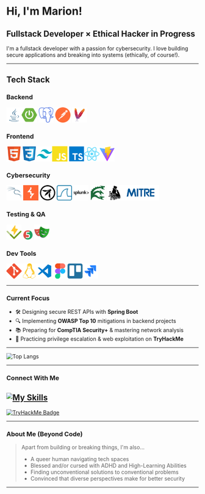 # Hi, I'm Marion! 

## Fullstack Developer × Ethical Hacker in Progress
I'm a fullstack developer with a passion for cybersecurity. I love building secure applications and breaking into systems (ethically, of course!).

---

## Tech Stack

### Backend

<img height="40" src="./icons/java.svg" alt="Java"/><img height="40" src="./icons/springboot-color.svg" alt="Spring Boot"/> <img height="40" src="./icons/postgresql-color.svg" alt="PostgreSQL"/>  <img height="40" src="./icons/postman-color.svg" alt="Postman"/> <img height="40" src="./icons/Apache-Maven.svg" alt="Apache Maven"/>

### Frontend

<img height="40" src="./icons/HTML5.svg" alt="HTML"/><img height="40" src="./icons/CSS3.svg" alt="CSS"/><img height="40" src="./icons/tailwindcss.svg" alt="TailwindCSS"/><img height="40" src="./icons/javascript-color.svg" alt="JavaScript"/>
<img height="40" src="./icons/TypeScript.svg" alt="TypeScript"/><img height="40" src="./icons/react-color.svg" alt="React"/><img height="40" src="./icons/Vite.js.svg" alt="Vite"/>

### Cybersecurity

<img height="40" src="./icons/kalilinux-color.svg" alt="Kali Linux"/> <img height="40" src="./icons/burpsuite-color.svg" alt="Burp Suite"/> <img height="40" src="./icons/owasp.svg" alt="OWASP"/> <img height="40" src="./icons/wireshark-color.svg" alt="Wireshark"/> <img height="40" src="./icons/splunk.svg" alt="Splunk"/> <img height="40" src="./icons/hydra.svg" alt="Hydra"/> <img height="40" src="./icons/john.png" alt="John the Ripper"/><img height="40" src="./icons/mitre.svg" alt="MITRE Foundation"/>

### Testing & QA

<img height="40" src="./icons/vitest.svg" alt="Vitest"/> <img height="25" src="./icons/JUnit.svg" alt="JUnit"/> <img height="40" src="./icons/playwright.svg" alt="Playwright"/>

### Dev Tools

<img height="40" src="./icons/git-color.svg" alt="Git"/><img height="40" src="./icons/linux-color.svg" alt="Linux"/><img height="40" src="./icons/vscode.svg" alt="VS Code"/><img height="40" src="./icons/Figma.svg" alt="Figma"/><img height="40" src="./icons/Trello.svg" alt="Trello"/><img height="40" src="./icons/Jira.svg" alt="Jira"/>
  

---

### Current Focus

- 🛠 Designing secure REST APIs with **Spring Boot**
- 🔍 Implementing **OWASP Top 10** mitigations in backend projects
- 📚 Preparing for **CompTIA Security+** & mastering network analysis
- 🧠 Practicing privilege escalation & web exploitation on **TryHackMe**

---

![Top Langs](https://github-readme-stats.vercel.app/api/top-langs/?username=cuyass&layout=compact&theme=radical)

---

### Connect With Me
[![My Skills](https://skillicons.dev/icons?i=linkedin)](https://linkedin.com/in/mariona-cuyas)
---

[<img src="https://tryhackme-badges.s3.amazonaws.com/Cuyas.png" alt="TryHackMe Badge" />](https://tryhackme.com/p/Cuyas)

---

### About Me (Beyond Code)
> 
> Apart from building or breaking things, I'm also...
> - A queer human navigating tech spaces
> - Blessed and/or cursed with ADHD and High-Learning Abilities
> - Finding unconventional solutions to conventional problems
> - Convinced that diverse perspectives make for better security

---

